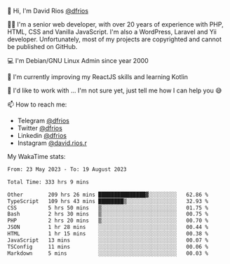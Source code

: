 👋 Hi, I'm David Rios [@dfrios](https://github.com/dfrios)

👨‍💻 I'm a senior web developer, with over 20 years of experience with PHP, HTML, CSS and Vanilla JavaScript. I'm also a WordPress, Laravel and Yii developer. Unfortunately, most of my projects are copyrighted and cannot be published on GitHub.

💻 I'm Debian/GNU Linux Admin since year 2000

🌱 I'm currently improving my ReactJS skills and learning Kotlin

💞️ I'd like to work with ... I'm not sure yet, just tell me how I can help you 😅


📫 How to reach me:
* Telegram [@dfrios](https://t.me/dfrios)
* Twitter [@dfrios](https://twitter.com/dfrios)
* Linkedin [@dfrios](https://linkedin.com/in/dfrios)
* Instagram [@david.rios.r](https://instagram.com/david.rios.r)



My WakaTime stats:
<!--START_SECTION:waka-->

```txt
From: 23 May 2023 - To: 19 August 2023

Total Time: 333 hrs 9 mins

Other        209 hrs 26 mins ███████████████▓░░░░░░░░░   62.86 %
TypeScript   109 hrs 43 mins ████████▒░░░░░░░░░░░░░░░░   32.93 %
CSS          5 hrs 50 mins   ▒░░░░░░░░░░░░░░░░░░░░░░░░   01.75 %
Bash         2 hrs 30 mins   ▒░░░░░░░░░░░░░░░░░░░░░░░░   00.75 %
PHP          2 hrs 20 mins   ▒░░░░░░░░░░░░░░░░░░░░░░░░   00.70 %
JSON         1 hr 28 mins    ░░░░░░░░░░░░░░░░░░░░░░░░░   00.44 %
HTML         1 hr 15 mins    ░░░░░░░░░░░░░░░░░░░░░░░░░   00.38 %
JavaScript   13 mins         ░░░░░░░░░░░░░░░░░░░░░░░░░   00.07 %
TSConfig     11 mins         ░░░░░░░░░░░░░░░░░░░░░░░░░   00.06 %
Markdown     5 mins          ░░░░░░░░░░░░░░░░░░░░░░░░░   00.03 %
```

<!--END_SECTION:waka-->
